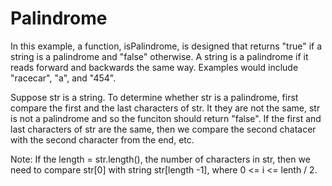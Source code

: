 # Palindrome

In this example, a function, isPalindrome, is designed that returns "true" if a string is a palindrome and "false" otherwise. A string is a palindrome if it reads forward and backwards the same way. Examples would include "racecar", "a", and "454".

Suppose str is a string. To determine whether str is a palindrome, first compare the first and the last characters of str. It they are not the same, str is not a palindrome and so the funciton should return "false". If the first and last characters of str are the same, then we compare the second chatacer with the second character from the end, etc.

Note: If the length = str.length(), the number of characters in str, then we need to compare str[0] with string str[length -1], where 0 <= i <= lenth / 2. 
